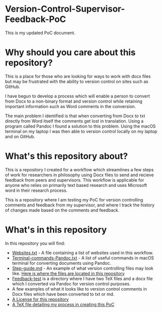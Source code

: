 # Version-Control-Supervisor-Feedback-PoC
This is my updated PoC document.

# Why should you care about this repository?

This is a place for those who are looking for ways to work with docx files but may be frustrated with the ability to version control on sites such as GitHub.

I have begun to develop a process which will enable a person to convert from Docx to a non-binary format and version control while retaining important information such as Word comments in the conversion.

The main problem I identified is that when converting from Docx to txt directly from Word itself the comments get lost in translation. Using a program called Pandoc I found a solution to this problem. Using the macOS terminal on my laptop I was then able to version control locally on my laptop and on GitHub.

# What's this repository about?
This is a repository I created for a workflow which streamlines a few steps of work for researchers in philosophy using Docx files to send and recieve feedback from peers and supervisors. This workflow is applicable for anyone who relies on primarily text based research and uses Microsoft word in their research process.

This is a repository where I am testing my PoC for version controlling comments and feedback from my supervisor, and
where I track the history of changes made based on the comments and feedback.

# What's in this repository

In this repository you will find:

- [Websites.txt](https://github.com/MQ-FOAR705/Version-Control-Supervisor-Feedback-PoC/blob/master/Websites.txt) - A file containing a list of websites used in this workflow.
- [Terminal-commands-Pandoc.txt](https://github.com/MQ-FOAR705/Version-Control-Supervisor-Feedback-PoC/blob/master/Terminal-commands-Pandoc.txt) - A list of useful commands in macOS terminal for converting documents using Pandoc.
-  [Step-guide.md](https://github.com/MQ-FOAR705/Version-Control-Supervisor-Feedback-PoC/blob/master/Step-guide.md) - An example of what version controlling files may look like. [Here is where the files are located in this repository](https://github.com/MQ-FOAR705/Version-Control-Supervisor-Feedback-PoC/tree/master/PoC-final)
- [Feedback-test](https://github.com/MQ-FOAR705/Version-Control-Supervisor-Feedback-PoC/tree/master/Feedback-test) is a directory where I have two TeX files and a docx file which I converted via Pandoc for version control purposes.
- A few examples of what it looks like to version control comments in Docx files which have been converted to txt or md.
- [A License for this repository](https://github.com/MQ-FOAR705/Version-Control-Supervisor-Feedback-PoC/blob/master/LICENSE)
- [A TeX file detailing my process in creating this PoC](https://github.com/MQ-FOAR705/Version-Control-Supervisor-Feedback-PoC/blob/master/main.tex)
